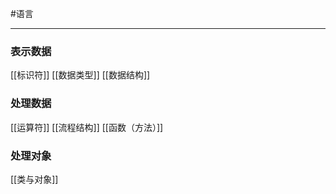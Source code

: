 #语言 
***
### 表示数据
[[标识符]]
[[数据类型]]
[[数据结构]]

### 处理数据
[[运算符]]
[[流程结构]]
[[函数（方法）]]

### 处理对象
[[类与对象]]

